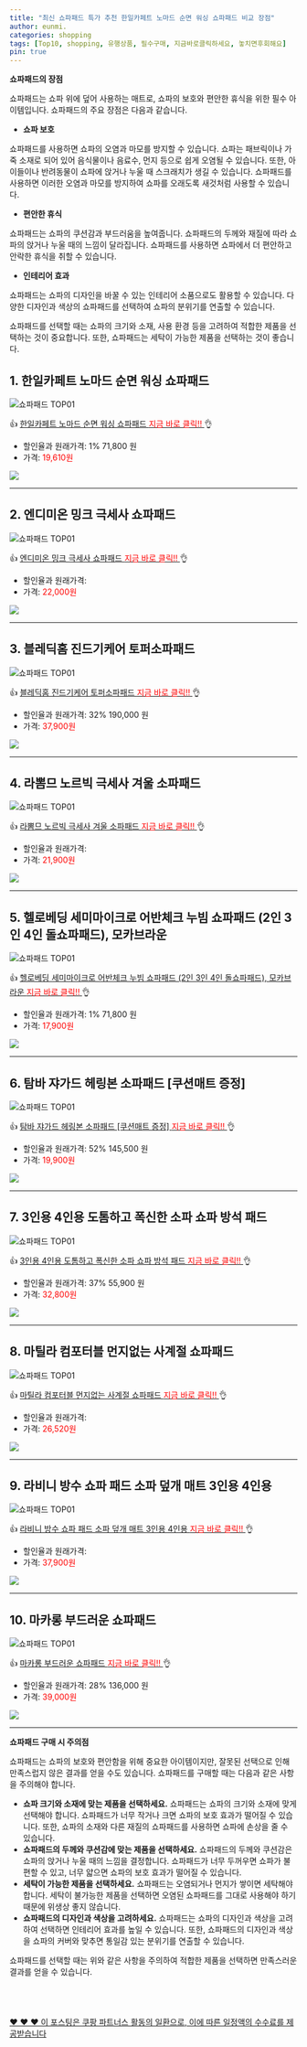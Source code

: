 ```yaml
---
title: "최신 쇼파패드 특가 추천 한일카페트 노마드 순면 워싱 쇼파패드 비교 장점"
author: eunmi.
categories: shopping
tags: [Top10, shopping, 유행상품, 필수구매, 지금바로클릭하세요, 놓치면후회해요]
pin: true
---
```

**쇼파패드의 장점**

쇼파패드는 쇼파 위에 덮어 사용하는 매트로, 쇼파의 보호와 편안한 휴식을 위한 필수 아이템입니다. 쇼파패드의 주요 장점은 다음과 같습니다.

* **쇼파 보호**

쇼파패드를 사용하면 쇼파의 오염과 마모를 방지할 수 있습니다. 쇼파는 패브릭이나 가죽 소재로 되어 있어 음식물이나 음료수, 먼지 등으로 쉽게 오염될 수 있습니다. 또한, 아이들이나 반려동물이 쇼파에 앉거나 누울 때 스크래치가 생길 수 있습니다. 쇼파패드를 사용하면 이러한 오염과 마모를 방지하여 쇼파를 오래도록 새것처럼 사용할 수 있습니다.

* **편안한 휴식**

쇼파패드는 쇼파의 쿠션감과 부드러움을 높여줍니다. 쇼파패드의 두께와 재질에 따라 쇼파의 앉거나 누울 때의 느낌이 달라집니다. 쇼파패드를 사용하면 쇼파에서 더 편안하고 안락한 휴식을 취할 수 있습니다.

* **인테리어 효과**

쇼파패드는 쇼파의 디자인을 바꿀 수 있는 인테리어 소품으로도 활용할 수 있습니다. 다양한 디자인과 색상의 쇼파패드를 선택하여 쇼파의 분위기를 연출할 수 있습니다.

쇼파패드를 선택할 때는 쇼파의 크기와 소재, 사용 환경 등을 고려하여 적합한 제품을 선택하는 것이 중요합니다. 또한, 쇼파패드는 세탁이 가능한 제품을 선택하는 것이 좋습니다.

   

## 1. 한일카페트 노마드 순면 워싱 쇼파패드

![쇼파패드 TOP01](https://thumbnail7.coupangcdn.com/thumbnails/remote/230x230ex/image/rs_quotation_api/6fjx15mq/b7fd663f8e1d467e87b8422af9ec8bcc.jpg)


👍 [한일카페트 노마드 순면 워싱 쇼파패드 <font color=red> 지금 바로 클릭!! </font> ](https://link.coupang.com/re/AFFSDP?lptag=AF3617701&subid=GithubCoopas&pageKey=6185425150&traceid=V0-153&itemId=12173922160&vendorItemId=79445226195) 👌 


- 할인율과 원래가격: 1%  71,800   원
- 가격: <span style='color:red'>19,610원</span>

[![](/discount_price.png)](https://link.coupang.com/re/AFFSDP?lptag=AF3617701&subid=GithubCoopas&pageKey=6185425150&traceid=V0-153&itemId=12173922160&vendorItemId=79445226195)

---


   

## 2. 엔디미온 밍크 극세사 쇼파패드

![쇼파패드 TOP01](https://thumbnail6.coupangcdn.com/thumbnails/remote/230x230ex/image/retail/images/2020/02/06/16/3/f91ad25a-7c14-4f7c-9aa0-10426ba02acf.jpg)


👍 [엔디미온 밍크 극세사 쇼파패드 <font color=red> 지금 바로 클릭!! </font> ](https://link.coupang.com/re/AFFSDP?lptag=AF3617701&subid=GithubCoopas&pageKey=1238599309&traceid=V0-153&itemId=2234183791&vendorItemId=70231743273) 👌 


- 할인율과 원래가격: 
- 가격: <span style='color:red'>22,000원</span>

[![](/discount_price.png)](https://link.coupang.com/re/AFFSDP?lptag=AF3617701&subid=GithubCoopas&pageKey=1238599309&traceid=V0-153&itemId=2234183791&vendorItemId=70231743273)

---


   

## 3. 블레딕홈 진드기케어 토퍼소파패드

![쇼파패드 TOP01](https://thumbnail6.coupangcdn.com/thumbnails/remote/230x230ex/image/retail/images/4274029670428302-9a3f64f8-81cf-4558-a7ab-286844d03b3c.jpg)


👍 [블레딕홈 진드기케어 토퍼소파패드 <font color=red> 지금 바로 클릭!! </font> ](https://link.coupang.com/re/AFFSDP?lptag=AF3617701&subid=GithubCoopas&pageKey=20114176&traceid=V0-153&itemId=79933699&vendorItemId=3135567955) 👌 


- 할인율과 원래가격: 32%  190,000   원
- 가격: <span style='color:red'>37,900원</span>

[![](/discount_price.png)](https://link.coupang.com/re/AFFSDP?lptag=AF3617701&subid=GithubCoopas&pageKey=20114176&traceid=V0-153&itemId=79933699&vendorItemId=3135567955)

---


   

## 4. 라뽐므 노르빅 극세사 겨울 소파패드

![쇼파패드 TOP01](https://thumbnail7.coupangcdn.com/thumbnails/remote/230x230ex/image/rs_quotation_api/6705/6a53fb3fe02bc952f794f0d020fec6defea707232b1fc30381fd7617ab74.jpg)


👍 [라뽐므 노르빅 극세사 겨울 소파패드 <font color=red> 지금 바로 클릭!! </font> ](https://link.coupang.com/re/AFFSDP?lptag=AF3617701&subid=GithubCoopas&pageKey=2310625403&traceid=V0-153&itemId=3984980531&vendorItemId=72392526914) 👌 


- 할인율과 원래가격: 
- 가격: <span style='color:red'>21,900원</span>

[![](/discount_price.png)](https://link.coupang.com/re/AFFSDP?lptag=AF3617701&subid=GithubCoopas&pageKey=2310625403&traceid=V0-153&itemId=3984980531&vendorItemId=72392526914)

---


   

## 5. 헬로베딩 세미마이크로 어반체크 누빔 쇼파패드 (2인 3인 4인 돌쇼파패드), 모카브라운

![쇼파패드 TOP01](https://thumbnail6.coupangcdn.com/thumbnails/remote/230x230ex/image/vendor_inventory/45af/18f03817ae7ac318f25735da1244c2816ff814a51966090a6a9d115471d1.jpg)


👍 [헬로베딩 세미마이크로 어반체크 누빔 쇼파패드 (2인 3인 4인 돌쇼파패드), 모카브라운 <font color=red> 지금 바로 클릭!! </font> ](https://link.coupang.com/re/AFFSDP?lptag=AF3617701&subid=GithubCoopas&pageKey=4850328016&traceid=V0-153&itemId=6278612115&vendorItemId=73574195159) 👌 


- 할인율과 원래가격: 1%  71,800   원
- 가격: <span style='color:red'>17,900원</span>

[![](/discount_price.png)](https://link.coupang.com/re/AFFSDP?lptag=AF3617701&subid=GithubCoopas&pageKey=4850328016&traceid=V0-153&itemId=6278612115&vendorItemId=73574195159)

---


   

## 6. 탐바 쟈가드 헤링본 소파패드 [쿠션매트 증정]

![쇼파패드 TOP01](https://thumbnail8.coupangcdn.com/thumbnails/remote/230x230ex/image/vendor_inventory/d7a3/486fee47e504bd48d44643a04d170ed5e7739e62482ad74a679be7de9fd1.jpg)


👍 [탐바 쟈가드 헤링본 소파패드 [쿠션매트 증정] <font color=red> 지금 바로 클릭!! </font> ](https://link.coupang.com/re/AFFSDP?lptag=AF3617701&subid=GithubCoopas&pageKey=5493593289&traceid=V0-153&itemId=8513944207&vendorItemId=5155997193) 👌 


- 할인율과 원래가격: 52%  145,500   원
- 가격: <span style='color:red'>19,900원</span>

[![](/discount_price.png)](https://link.coupang.com/re/AFFSDP?lptag=AF3617701&subid=GithubCoopas&pageKey=5493593289&traceid=V0-153&itemId=8513944207&vendorItemId=5155997193)

---


   

## 7. 3인용 4인용 도톰하고 폭신한 소파 쇼파 방석 패드

![쇼파패드 TOP01](https://thumbnail7.coupangcdn.com/thumbnails/remote/230x230ex/image/vendor_inventory/add8/584b1339dfb3ad3c6ab6a6501cb80fb88b7534f516d80f58014161300ce6.jpg)


👍 [3인용 4인용 도톰하고 폭신한 소파 쇼파 방석 패드 <font color=red> 지금 바로 클릭!! </font> ](https://link.coupang.com/re/AFFSDP?lptag=AF3617701&subid=GithubCoopas&pageKey=5203061595&traceid=V0-153&itemId=7256409673&vendorItemId=74547817993) 👌 


- 할인율과 원래가격: 37%  55,900   원
- 가격: <span style='color:red'>32,800원</span>

[![](/discount_price.png)](https://link.coupang.com/re/AFFSDP?lptag=AF3617701&subid=GithubCoopas&pageKey=5203061595&traceid=V0-153&itemId=7256409673&vendorItemId=74547817993)

---


   

## 8. 마틸라 컴포터블 먼지없는 사계절 쇼파패드

![쇼파패드 TOP01](https://thumbnail9.coupangcdn.com/thumbnails/remote/230x230ex/image/rs_quotation_api/yhbla8re/7a2441381ab148058e7e7ace6f2fc7a7.jpg)


👍 [마틸라 컴포터블 먼지없는 사계절 쇼파패드 <font color=red> 지금 바로 클릭!! </font> ](https://link.coupang.com/re/AFFSDP?lptag=AF3617701&subid=GithubCoopas&pageKey=5672157046&traceid=V0-153&itemId=9343335592&vendorItemId=76628596609) 👌 


- 할인율과 원래가격: 
- 가격: <span style='color:red'>26,520원</span>

[![](/discount_price.png)](https://link.coupang.com/re/AFFSDP?lptag=AF3617701&subid=GithubCoopas&pageKey=5672157046&traceid=V0-153&itemId=9343335592&vendorItemId=76628596609)

---


   

## 9. 라비니 방수 쇼파 패드 소파 덮개 매트 3인용 4인용

![쇼파패드 TOP01](https://thumbnail7.coupangcdn.com/thumbnails/remote/230x230ex/image/vendor_inventory/ea76/851939c47566c5230561f9195bdb5295877196a11c7957962716382f8647.png)


👍 [라비니 방수 쇼파 패드 소파 덮개 매트 3인용 4인용 <font color=red> 지금 바로 클릭!! </font> ](https://link.coupang.com/re/AFFSDP?lptag=AF3617701&subid=GithubCoopas&pageKey=7592219148&traceid=V0-153&itemId=19679920205&vendorItemId=85462324755) 👌 


- 할인율과 원래가격: 
- 가격: <span style='color:red'>37,900원</span>

[![](/discount_price.png)](https://link.coupang.com/re/AFFSDP?lptag=AF3617701&subid=GithubCoopas&pageKey=7592219148&traceid=V0-153&itemId=19679920205&vendorItemId=85462324755)

---


   

## 10. 마카롱 부드러운 쇼파패드

![쇼파패드 TOP01](https://thumbnail6.coupangcdn.com/thumbnails/remote/230x230ex/image/rs_quotation_api/h2fe5pag/e1e4b4e877994b749fe21041bf9fe008.jpg)


👍 [마카롱 부드러운 쇼파패드 <font color=red> 지금 바로 클릭!! </font> ](https://link.coupang.com/re/AFFSDP?lptag=AF3617701&subid=GithubCoopas&pageKey=5258370892&traceid=V0-153&itemId=7465141415&vendorItemId=74755987796) 👌 


- 할인율과 원래가격: 28%  136,000   원
- 가격: <span style='color:red'>39,000원</span>

[![](/discount_price.png)](https://link.coupang.com/re/AFFSDP?lptag=AF3617701&subid=GithubCoopas&pageKey=5258370892&traceid=V0-153&itemId=7465141415&vendorItemId=74755987796)

---
**쇼파패드 구매 시 주의점**

쇼파패드는 쇼파의 보호와 편안함을 위해 중요한 아이템이지만, 잘못된 선택으로 인해 만족스럽지 않은 결과를 얻을 수도 있습니다. 쇼파패드를 구매할 때는 다음과 같은 사항을 주의해야 합니다.

* **쇼파 크기와 소재에 맞는 제품을 선택하세요.** 쇼파패드는 쇼파의 크기와 소재에 맞게 선택해야 합니다. 쇼파패드가 너무 작거나 크면 쇼파의 보호 효과가 떨어질 수 있습니다. 또한, 쇼파의 소재와 다른 재질의 쇼파패드를 사용하면 쇼파에 손상을 줄 수 있습니다.
* **쇼파패드의 두께와 쿠션감에 맞는 제품을 선택하세요.** 쇼파패드의 두께와 쿠션감은 쇼파의 앉거나 누울 때의 느낌을 결정합니다. 쇼파패드가 너무 두꺼우면 쇼파가 불편할 수 있고, 너무 얇으면 쇼파의 보호 효과가 떨어질 수 있습니다.
* **세탁이 가능한 제품을 선택하세요.** 쇼파패드는 오염되거나 먼지가 쌓이면 세탁해야 합니다. 세탁이 불가능한 제품을 선택하면 오염된 쇼파패드를 그대로 사용해야 하기 때문에 위생상 좋지 않습니다.
* **쇼파패드의 디자인과 색상을 고려하세요.** 쇼파패드는 쇼파의 디자인과 색상을 고려하여 선택하면 인테리어 효과를 높일 수 있습니다. 또한, 쇼파패드의 디자인과 색상을 쇼파의 커버와 맞추면 통일감 있는 분위기를 연출할 수 있습니다.

쇼파패드를 선택할 때는 위와 같은 사항을 주의하여 적합한 제품을 선택하면 만족스러운 결과를 얻을 수 있습니다.<br><br><br><br><br> [ ❤ ❤ ❤ 이 포스팅은 쿠팡 파트너스 활동의 일환으로, 이에 따른 일정액의 수수료를 제공받습니다](https://link.coupang.com/a/bcEFyh)